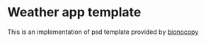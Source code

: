Weather app template
=
This is an implementation of psd template provided by [bionocopy](https://gumroad.com/bionocopy)